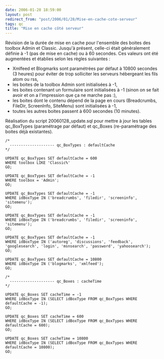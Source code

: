```yaml
---
date: 2006-01-28 18:59:00
layout: post
redirect_from: "post/2006/01/28/Mise-en-cache-cote-serveur"
tags: qc
title: "Mise en cache côté serveur"
---
```


Révision de la durée de mise en cache pour l'ensemble des boites des toolbox
Admin et Classic. Jusqu'à présent, celle-ci était généralement définie à -1
(pas de mise en cache) ou à 60 secondes. Ces valeurs ont été augmentées et
établies selon les règles suivantes :

* Xmlfeed et Blogmarks sont paramétrées par défaut à 10800 secondes (3
heures) pour éviter de trop solliciter les serveurs hébergeant les fils atom ou
rss,
* les boites de la toolbox Admin sont initialisées à -1,
* les boites contenant un formulaire sont initialisées à -1 (sinon on se fait
avoir et on a l'impression que ça ne marche pas :),
* les boites dont le contenu dépend de la page en cours (Breadcrumbs,
FileDir, ScreenInfo, SiteMenu) sont initialisées à -1,
* toutes les autres boites passent à 600 secondes (10 minutes).

Réalisation du script 20060128_update.sql pour mettre à jour les tables
qc_BoxTypes (paramétrage par défaut) et qc_Boxes (re-paramétrage des boites
déjà existantes).

```
/*
  -------------------- qc_BoxTypes : defaultCache
*/

UPDATE qc_BoxTypes SET defaultCache = 600
WHERE toolbox LIKE 'Classic%'
GO;

UPDATE qc_BoxTypes SET defaultCache = -1
WHERE toolbox = 'Admin';
GO;

UPDATE qc_BoxTypes SET defaultCache = -1
WHERE idBoxType IN ('breadcrumbs', 'filedir', 'screeninfo', 'sitemenu');
GO;

UPDATE qc_BoxTypes SET defaultCache = -1
WHERE idBoxType IN ('breadcrumbs', 'filedir', 'screeninfo', 'sitemenu');
GO;

UPDATE qc_BoxTypes SET defaultCache = -1
WHERE idBoxType IN ('autoreg', 'discussions', 'feedback', 'googlesearch', 'login', 'msnsearch', 'password', 'yahoosearch');
GO;

UPDATE qc_BoxTypes SET defaultCache = 10800 
WHERE idBoxType IN ('blogmarks', 'xmlfeed');
GO;

/*
  -------------------- qc_Boxes : cacheTime
*/

UPDATE qc_Boxes SET cacheTime = -1
WHERE idBoxType IN (SELECT idBoxType FROM qc_BoxTypes WHERE defaultCache = -1);
GO;

UPDATE qc_Boxes SET cacheTime = 600
WHERE idBoxType IN (SELECT idBoxType FROM qc_BoxTypes WHERE defaultCache = 600);
GO;

UPDATE qc_Boxes SET cacheTime = 10800
WHERE idBoxType IN (SELECT idBoxType FROM qc_BoxTypes WHERE defaultCache = 10800);
GO;
```
